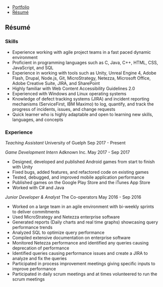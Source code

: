 <ul class="nav">
  <li class="nav"><a href="index.html">Portfolio</a></li>
  <li class="nav"><a href="resume.html">Résumé</a></li>
</ul>

## Résumé
### Skills
- Experience working with agile project teams in a fast paced dynamic environment
- Proficient in programming languages such as C, Java, C++, HTML, CSS, JavaScript, and SQL
- Experience in working with tools such as Unity, Unreal Engine 4, Adobe Flash, Drupal, Node.js, Git, MicroStrategy, Netezza, Microsoft Office, Adobe Creative Suite, JIRA, and SharePoint
- Highly familiar with Web Content Accessibility Guidelines 2.0
- Experienced with Windows and Linux operating systems
- Knowledge of defect tracking systems (JIRA) and incident reporting mechanisms (ServiceFirst, IBM Maximo) to log, quantify, and track the progress of incidents, issues, and change requests
- Quick learner who is highly adaptable and open to learning new skills, languages, and concepts

### Experience
*Teaching Assistant*
University of Guelph
Sep 2017 - Present

*Game Development Intern*
Adknown Inc.
May 2017 - Sep 2017
- Designed, developed and published Android games from start to finish with Unity
- Fixed bugs, added features, and refactored code on existing games
- Tested, debugged, and improved mobile application performance
- Published games on the Google Play Store and the iTunes App Store
- Worked with C# and Java

*Junior Developer & Analyst*
The Co-operators
May 2016 - Sep 2016
- Worked on a large team in an agile environment with bi-weekly sprints to deliver commitments
- Used MicroStrategy and Netezza enterprise software
- Generated reports (Daily charts and real time graphs) showcasing query performance trends
- Analyzed SQL to optimize query performance
- Compiled extensive documentation on enterprise software
- Monitored Netezza performance and identified any queries causing deprecation of performance
- Identified queries causing performance issues and create a JIRA to analyze and fix the queries
- Participated in process improvement meetings giving specific inputs to improve performance
- Participated in daily scrum meetings and at times volunteered to run the scrum meetings